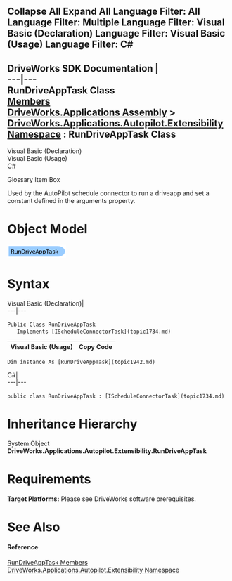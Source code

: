        

 Collapse All Expand All  Language Filter: All  Language Filter: Multiple  Language Filter: Visual Basic (Declaration) Language Filter: Visual Basic (Usage) Language Filter: C#  
---  
DriveWorks SDK Documentation  |   
---|---  
RunDriveAppTask Class   
[Members](topic1943.md)   
[DriveWorks.Applications Assembly](topic13.md) > [DriveWorks.Applications.Autopilot.Extensibility Namespace](topic1633.md) : RunDriveAppTask Class  
---  
  
Visual Basic (Declaration)    
Visual Basic (Usage)    
C# 

Glossary Item Box

Used by the AutoPilot schedule connector to run a driveapp and set a constant defined in the arguments property. 

# Object Model

![](dotnetdiagramimages/image68.png)

# Syntax

Visual Basic (Declaration)|   
---|---  
      
    
    Public Class RunDriveAppTask 
       Implements [IScheduleConnectorTask](topic1734.md)   
  
Visual Basic (Usage)| Copy Code  
---|---  
      
    
    Dim instance As [RunDriveAppTask](topic1942.md)  
  
C#|   
---|---  
      
    
    public class RunDriveAppTask : [IScheduleConnectorTask](topic1734.md)    
  
# Inheritance Hierarchy

System.Object  
**DriveWorks.Applications.Autopilot.Extensibility.RunDriveAppTask**  


# Requirements

**Target Platforms:** Please see DriveWorks software prerequisites.

# See Also

#### Reference

[RunDriveAppTask Members](topic1943.md)   
[DriveWorks.Applications.Autopilot.Extensibility Namespace](topic1633.md)


